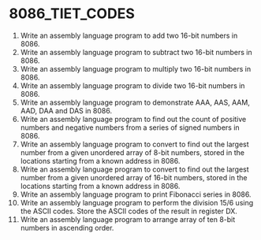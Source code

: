 # 8086_TIET_CODES
1. Write an assembly language program to add two 16-bit numbers in 8086.
2. Write an assembly language program to subtract two 16-bit numbers in 8086.
3. Write an assembly language program to multiply two 16-bit numbers in 8086.
4. Write an assembly language program to divide two 16-bit numbers in 8086.
5. Write an assembly language program to demonstrate AAA, AAS, AAM, AAD, DAA and DAS in 8086.
6. Write an assembly language program to find out the count of positive numbers and negative numbers from a series of signed numbers in 8086.
7. Write an assembly language program to convert to find out the largest number from a given unordered array of 8-bit numbers, stored in the locations starting from a known address in 8086.
8. Write an assembly language program to convert to find out the largest number from a given unordered array of 16-bit numbers, stored in the locations starting from a known address in 8086.
9. Write an assembly language program to print Fibonacci series in 8086.
10. Write an assembly language program to perform the division 15/6 using the ASCII codes. Store the ASCII codes of the result in register DX.
11. Write an assembly language program to arrange array of ten 8-bit numbers in ascending order.
